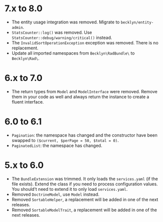 7.x to 8.0
==========

*   The entity usage integration was removed. Migrate to `becklyn/entity-admin`.
*   `StatsCounter::log()` was removed. Use `StatsCounter::debug/warning/critical()` instead.
*   The `InvalidSortOperationException` exception was removed. There is no replacement.
*   Update all imported namespaces from `Becklyn\RadBundle\` to `Becklyn\Rad\`.


6.x to 7.0
==========

*   The return types from `Model` and `ModelInterface` were removed. Remove them in your code as well and always return the instance
    to create a fluent interface.


6.0 to 6.1
==========

*   `Pagination`: the namespace has changed and the constructor have been swapped to `($current, $perPage = 50, $total = 0)`.
*   `PaginatedList`: the namespace has changed. 


5.x to 6.0
==========

*   The `BundleExtension` was trimmed. It only loads the `services.yaml` (if the file exists). Extend the class if you need to process configuration values.
    You should't need to extend it to only load `services.yaml`.
*   Removed `DoctrineModel`, use `Model` instead.
*   Removed `SortableHelper`, a replacement will be added in one of the next releases.
*   Removed `SortableModelTrait`, a replacement will be added in one of the next releases.
